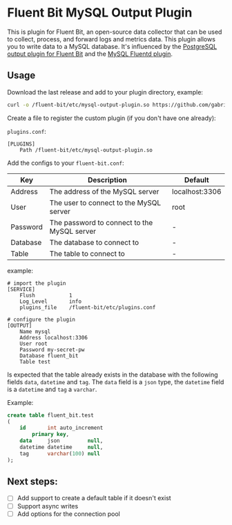 # Fluent Bit MySQL Output Plugin

This is plugin for Fluent Bit, an open-source data collector that can be used to collect, process, and forward logs and metrics data. This plugin allows you to write data to a MySQL database. It's influenced by the [PostgreSQL output plugin for Fluent Bit](https://docs.fluentbit.io/manual/pipeline/outputs/postgresql) and the [MySQL Fluentd plugin](https://github.com/fluent/fluent-plugin-sql).

## Usage

Download the last release and add to your plugin directory, example:

```bash
curl -o /fluent-bit/etc/mysql-output-plugin.so https://github.com/gabrielbussolo/fluent-bit-mysql-output-plugin/releases/download/v0.1.0-alpha/mysql-output-plugin.so
```

Create a file to register the custom plugin (if you don't have one already):

`plugins.conf`:
```
[PLUGINS]
    Path /fluent-bit/etc/mysql-output-plugin.so
```

Add the configs to your `fluent-bit.conf`:

| Key      | Description                                 | Default        |
|----------|---------------------------------------------|----------------|
| Address  | The address of the MySQL server             | localhost:3306 |
| User     | The user to connect to the MySQL server     | root           |
| Password | The password to connect to the MySQL server | -              |
| Database | The database to connect to                  | -              |
| Table    | The table to connect to                     | -              |

example:
```
# import the plugin
[SERVICE]
    Flush           1
    Log_Level       info
    plugins_file    /fluent-bit/etc/plugins.conf

# configure the plugin    
[OUTPUT]
    Name mysql
    Address localhost:3306
    User root
    Password my-secret-pw
    Database fluent_bit
    Table test
```

Is expected that the table already exists in the database with the following fields `data`, `datetime` and `tag`. The `data` field is a `json` type, the `datetime` field is a `datetime` and `tag` a `varchar`.

Example:
```sql
create table fluent_bit.test
(
    id       int auto_increment
        primary key,
    data     json         null,
    datetime datetime     null,
    tag      varchar(100) null
);
```

## Next steps:
- [ ] Add support to create a default table if it doesn't exist
- [ ] Support async writes
- [ ] Add options for the connection pool